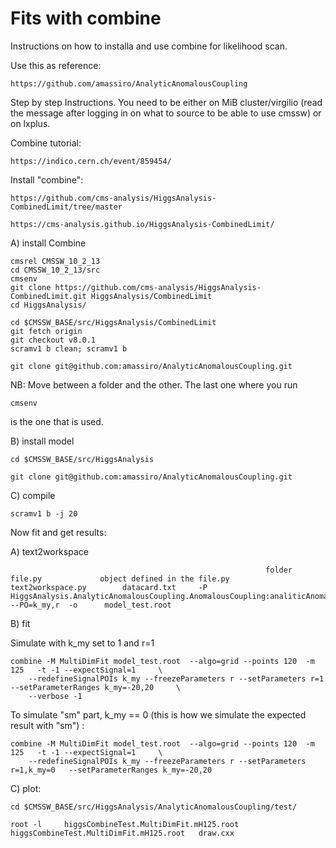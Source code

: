 # Fits with combine

Instructions on how to installa and use combine for likelihood scan.

Use this as reference:

    https://github.com/amassiro/AnalyticAnomalousCoupling
    
Step by step Instructions. You need to be either on MiB cluster/virgilio (read the message after logging in on what to source to be able to use cmssw) or on lxplus.


Combine tutorial:

    https://indico.cern.ch/event/859454/

Install "combine":

    https://github.com/cms-analysis/HiggsAnalysis-CombinedLimit/tree/master

    https://cms-analysis.github.io/HiggsAnalysis-CombinedLimit/



A) install Combine

    cmsrel CMSSW_10_2_13
    cd CMSSW_10_2_13/src
    cmsenv
    git clone https://github.com/cms-analysis/HiggsAnalysis-CombinedLimit.git HiggsAnalysis/CombinedLimit
    cd HiggsAnalysis/
    
    cd $CMSSW_BASE/src/HiggsAnalysis/CombinedLimit
    git fetch origin
    git checkout v8.0.1
    scramv1 b clean; scramv1 b
    
    git clone git@github.com:amassiro/AnalyticAnomalousCoupling.git
    
    
NB:  Move between a folder and the other. The last one where you run

    cmsenv
    
is the one that is used.


B) install model

    cd $CMSSW_BASE/src/HiggsAnalysis
    
    git clone git@github.com:amassiro/AnalyticAnomalousCoupling.git

C) compile

    scramv1 b -j 20
    

    
Now fit and get results:

A) text2workspace

                                                             folder                    file.py             object defined in the file.py
    text2workspace.py        datacard.txt     -P HiggsAnalysis.AnalyticAnomalousCoupling.AnomalousCoupling:analiticAnomalousCoupling                 --PO=k_my,r  -o      model_test.root   

B) fit

Simulate with k_my set to 1 and r=1

    combine -M MultiDimFit model_test.root  --algo=grid --points 120  -m 125   -t -1 --expectSignal=1     \
        --redefineSignalPOIs k_my --freezeParameters r --setParameters r=1    --setParameterRanges k_my=-20,20     \
        --verbose -1

To simulate "sm" part, k_my == 0 (this is how we simulate the expected result with "sm") :
        
    combine -M MultiDimFit model_test.root  --algo=grid --points 120  -m 125   -t -1 --expectSignal=1     \
        --redefineSignalPOIs k_my --freezeParameters r --setParameters r=1,k_my=0   --setParameterRanges k_my=-20,20   
    

C) plot:

    cd $CMSSW_BASE/src/HiggsAnalysis/AnalyticAnomalousCoupling/test/

    root -l     higgsCombineTest.MultiDimFit.mH125.root  higgsCombineTest.MultiDimFit.mH125.root   draw.cxx


    
    